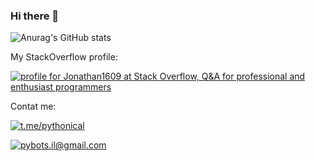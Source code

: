 ### Hi there 👋
![Anurag's GitHub stats](https://github-readme-stats.vercel.app/api?username=jonatan1609&show_icons=true)

My StackOverflow profile:

<a href="https://stackoverflow.com/users/14088251/jonathan1609"><img src="https://stackoverflow.com/users/flair/14088251.png" alt="profile for Jonathan1609 at Stack Overflow, Q&amp;A for professional and enthusiast programmers" title="profile for Jonathan1609 at Stack Overflow, Q&amp;A for professional and enthusiast programmers"></a>

Contat me:

<a href="https://t.me/pythonical"><img alt="t.me/pythonical" src="https://img.shields.io/badge/Telegram-2CA5E0?style=for-the-badge&logo=telegram&logoColor=white" /></a>

<a href="mailto:pybots.il@gmail.com"><img alt="pybots.il@gmail.com" src="https://img.shields.io/badge/Gmail-D14836?style=for-the-badge&logo=gmail&logoColor=white" /></a>
